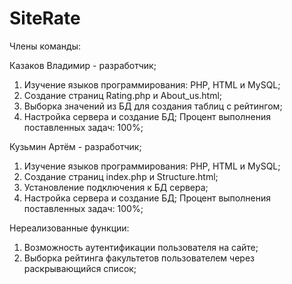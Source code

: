 # SiteRate

Члены команды:

Казаков Владимир - разработчик;

1. Изучение языков программирования: PHP, HTML и MySQL;
2. Создание страниц Rating.php и About_us.html;
3. Выборка значений из БД для создания таблиц с рейтингом;
4. Настройка сервера и создание БД;
Процент выполнения поставленных задач: 100%;

Кузьмин Артём - разработчик;

1. Изучение языков программирования: PHP, HTML и MySQL;
2. Создание страниц index.php и Structure.html;
3. Установление подключения к БД сервера;
4. Настройка сервера и создание БД;
Процент выполнения поставленных задач: 100%;

Нереализованные функции:

1. Возможность аутентификации пользователя на сайте;
2. Выборка рейтинга факультетов пользователем через раскрывающийся список;
